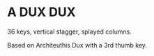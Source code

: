 # A DUX DUX

36 keys, vertical stagger, splayed columns.

Based on Architeuthis Dux with a 3rd thumb key.
